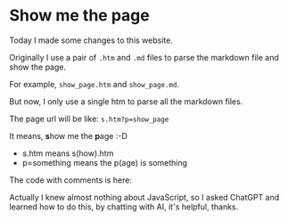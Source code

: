 # Show me the page

Today I made some changes to this website. 

Originally I use a pair of `.htm` and `.md` files to parse the markdown file and show the page.

For example, `show_page.htm` and `show_page.md`.

But now, I only use a single htm to parse all the markdown files.

The page url will be like: `s.htm?p=show_page`

It means, **s**how me the **p**age :-D
- s.htm means s(how).htm
- p=something means the p(age) is something

The code with comments is here: 

<script src="https://gist.github.com/jamesec/606636df1542b0afa3b77013b56da240.js"></script>

Actually I knew almost nothing about JavaScript, so I asked ChatGPT and learned how to do this, by chatting with AI, it's helpful, thanks.
